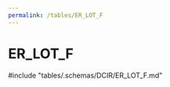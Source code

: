 ```yaml
---
permalink: /tables/ER_LOT_F
---
```

# ER_LOT_F

<!-- ATTENTION : Ne pas supprimer ou modifier la ligne ci-dessous -->
#include "tables/.schemas/DCIR/ER_LOT_F.md"
<!-- ATTENTION : Ne pas supprimer ou modifier la ligne ci-dessus -->
